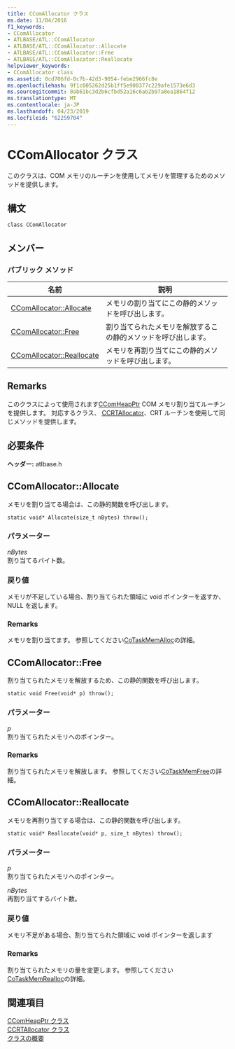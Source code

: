 ```yaml
---
title: CComAllocator クラス
ms.date: 11/04/2016
f1_keywords:
- CComAllocator
- ATLBASE/ATL::CComAllocator
- ATLBASE/ATL::CComAllocator::Allocate
- ATLBASE/ATL::CComAllocator::Free
- ATLBASE/ATL::CComAllocator::Reallocate
helpviewer_keywords:
- CComAllocator class
ms.assetid: 0cd706fd-0c7b-42d3-9054-febe2966fc8e
ms.openlocfilehash: 9f1c005262d25b1ff5e900377c229afe1573e6d3
ms.sourcegitcommit: 0ab61bc3d2b6cfbd52a16c6ab2b97a8ea1864f12
ms.translationtype: MT
ms.contentlocale: ja-JP
ms.lasthandoff: 04/23/2019
ms.locfileid: "62259704"
---
```

# <a name="ccomallocator-class"></a>CComAllocator クラス

このクラスは、COM メモリのルーチンを使用してメモリを管理するためのメソッドを提供します。

## <a name="syntax"></a>構文

```
class CComAllocator
```

## <a name="members"></a>メンバー

### <a name="public-methods"></a>パブリック メソッド

|名前|説明|
|----------|-----------------|
|[CComAllocator::Allocate](#allocate)|メモリの割り当てにこの静的メソッドを呼び出します。|
|[CComAllocator::Free](#free)|割り当てられたメモリを解放するこの静的メソッドを呼び出します。|
|[CComAllocator::Reallocate](#reallocate)|メモリを再割り当てにこの静的メソッドを呼び出します。|

## <a name="remarks"></a>Remarks

このクラスによって使用されます[CComHeapPtr](../../atl/reference/ccomheapptr-class.md) COM メモリ割り当てルーチンを提供します。 対応するクラス、 [CCRTAllocator](../../atl/reference/ccrtallocator-class.md)、CRT ルーチンを使用して同じメソッドを提供します。

## <a name="requirements"></a>必要条件

**ヘッダー:** atlbase.h

##  <a name="allocate"></a>  CComAllocator::Allocate

メモリを割り当てる場合は、この静的関数を呼び出します。

```
static void* Allocate(size_t nBytes) throw();
```

### <a name="parameters"></a>パラメーター

*nBytes*<br/>
割り当てるバイト数。

### <a name="return-value"></a>戻り値

メモリが不足している場合、割り当てられた領域に void ポインターを返すか、NULL を返します。

### <a name="remarks"></a>Remarks

メモリを割り当てます。 参照してください[CoTaskMemAlloc](/windows/desktop/api/combaseapi/nf-combaseapi-cotaskmemalloc)の詳細。

##  <a name="free"></a>  CComAllocator::Free

割り当てられたメモリを解放するため、この静的関数を呼び出します。

```
static void Free(void* p) throw();
```

### <a name="parameters"></a>パラメーター

*p*<br/>
割り当てられたメモリへのポインター。

### <a name="remarks"></a>Remarks

割り当てられたメモリを解放します。 参照してください[CoTaskMemFree](/windows/desktop/api/combaseapi/nf-combaseapi-cotaskmemfree)の詳細。

##  <a name="reallocate"></a>  CComAllocator::Reallocate

メモリを再割り当てする場合は、この静的関数を呼び出します。

```
static void* Reallocate(void* p, size_t nBytes) throw();
```

### <a name="parameters"></a>パラメーター

*p*<br/>
割り当てられたメモリへのポインター。

*nBytes*<br/>
再割り当てするバイト数。

### <a name="return-value"></a>戻り値

メモリ不足がある場合、割り当てられた領域に void ポインターを返します

### <a name="remarks"></a>Remarks

割り当てられたメモリの量を変更します。 参照してください[CoTaskMemRealloc](/windows/desktop/api/combaseapi/nf-combaseapi-cotaskmemrealloc)の詳細。

## <a name="see-also"></a>関連項目

[CComHeapPtr クラス](../../atl/reference/ccomheapptr-class.md)<br/>
[CCRTAllocator クラス](../../atl/reference/ccrtallocator-class.md)<br/>
[クラスの概要](../../atl/atl-class-overview.md)
